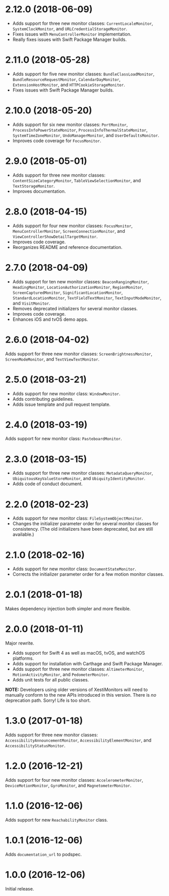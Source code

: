 # 2.12.0 (2018-06-09)

* Adds support for three new monitor classes: `CurrentLocaleMonitor`,
  `SystemClockMonitor`, and `URLCredentialStorageMonitor`.
* Fixes issues with `MenuControllerMonitor` implementation.
* Really fixes issues with Swift Package Manager builds.

# 2.11.0 (2018-05-28)

* Adds support for five new monitor classes: `BundleClassLoadMonitor`,
  `BundleResourceRequestMonitor`, `CalendarDayMonitor`, `ExtensionHostMonitor`,
  and `HTTPCookieStorageMonitor`.
* Fixes issues with Swift Package Manager builds.

# 2.10.0 (2018-05-20)

* Adds support for six new monitor classes: `PortMonitor`,
  `ProcessInfoPowerStateMonitor`, `ProcessInfoThermalStateMonitor`,
  `SystemTimeZoneMonitor`, `UndoManagerMonitor`, and `UserDefaultsMonitor`.
* Improves code coverage for `FocusMonitor`.

# 2.9.0 (2018-05-01)

* Adds support for three new monitor classes: `ContentSizeCategoryMonitor`,
  `TableViewSelectionMonitor`, and `TextStorageMonitor`.
* Improves documentation.

# 2.8.0 (2018-04-15)

* Adds support for four new monitor classes: `FocusMonitor`,
  `MenuControllerMonitor`, `ScreenConnectionMonitor`, and
  `ViewControllerShowDetailTargetMonitor`.
* Improves code coverage.
* Reorganizes README and reference documentation.

# 2.7.0 (2018-04-09)

* Adds support for ten new monitor classes: `BeaconRangingMonitor`,
  `HeadingMonitor`, `LocationAuthorizationMonitor`, `RegionMonitor`,
  `ScreenCapturedMonitor`, `SignificantLocationMonitor`,
  `StandardLocationMonitor`, `TextFieldTextMonitor`, `TextInputModeMonitor`,
  and `VisitMonitor`.
* Removes deprecated initializers for several monitor classes.
* Improves code coverage.
* Enhances iOS and tvOS demo apps.

# 2.6.0 (2018-04-02)

Adds support for three new monitor classes: `ScreenBrightnessMonitor`,
`ScreenModeMonitor`, and `TextViewTextMonitor`.

# 2.5.0 (2018-03-21)

* Adds support for new monitor class: `WindowMonitor`.
* Adds contributing guidelines.
* Adds issue template and pull request template.

# 2.4.0 (2018-03-19)

Adds support for new monitor class: `PasteboardMonitor`.

# 2.3.0 (2018-03-15)

* Adds support for three new monitor classes: `MetadataQueryMonitor`,
  `UbiquitousKeyValueStoreMonitor`, and `UbiquityIdentityMonitor`.
* Adds code of conduct document.

# 2.2.0 (2018-02-23)

* Adds support for new monitor class: `FileSystemObjectMonitor`.
* Changes the initializer parameter order for several monitor classes for
  consistency. (The old initializers have been deprecated, but are still
  available.)

# 2.1.0 (2018-02-16)

* Adds support for new monitor class: `DocumentStateMonitor`.
* Corrects the initializer parameter order for a few motion monitor classes.

# 2.0.1 (2018-01-18)

Makes dependency injection both simpler and more flexible.

# 2.0.0 (2018-01-11)

Major rewrite.

* Adds support for Swift 4 as well as macOS, tvOS, and watchOS platforms.
* Adds support for installation with Carthage and Swift Package Manager.
* Adds support for three new monitor classes: `AltimeterMonitor`,
  `MotionActivityMonitor`, and `PedometerMonitor`.
* Adds unit tests for all public classes.

**NOTE:** Developers using older versions of XestiMonitors will need to
manually conform to the new APIs introduced in this version. There is _no_
deprecation path. Sorry! Life is too short.

# 1.3.0 (2017-01-18)

Adds support for three new monitor classes:
`AccessibilityAnnouncementMonitor`, `AccessibilityElementMonitor`, and
`AccessibilityStatusMonitor`.

# 1.2.0 (2016-12-21)

Adds support for four new monitor classes: `AccelerometerMonitor`,
`DeviceMotionMonitor`, `GyroMonitor`, and `MagnetometerMonitor`.

# 1.1.0 (2016-12-06)

Adds support for new `ReachabilityMonitor` class.

# 1.0.1 (2016-12-06)

Adds `documentation_url` to podspec.

# 1.0.0 (2016-12-06)

Initial release.
